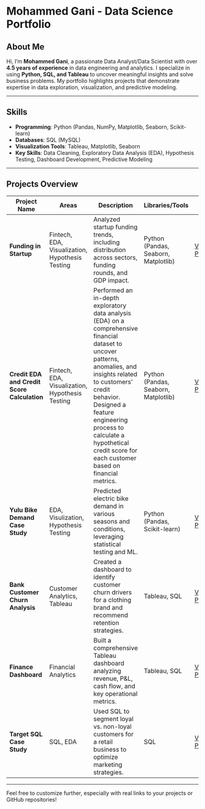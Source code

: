 # **Mohammed Gani - Data Science Portfolio**

## **About Me**  
Hi, I’m **Mohammed Gani**, a passionate Data Analyst/Data Scientist with over **4.5 years of experience** in data engineering and analytics. I specialize in using **Python, SQL, and Tableau** to uncover meaningful insights and solve business problems. My portfolio highlights projects that demonstrate expertise in data exploration, visualization, and predictive modeling.  

---

## **Skills**  
- **Programming**: Python (Pandas, NumPy, Matplotlib, Seaborn, Scikit-learn)  
- **Databases**: SQL (MySQL)  
- **Visualization Tools**: Tableau, Matplotlib, Seaborn  
- **Key Skills**: Data Cleaning, Exploratory Data Analysis (EDA), Hypothesis Testing, Dashboard Development, Predictive Modeling  

---

## **Projects Overview**  

| **Project Name** | **Areas**               | **Description**                                                                                      | **Libraries/Tools**             | **Link**                                      |  
|-------------------|-------------------------|------------------------------------------------------------------------------------------------------|----------------------------------|----------------------------------------------|  
| **Funding in Startup** | Fintech, EDA, Visualization, Hypothesis Testing  | Analyzed startup funding trends, including distribution across sectors, funding rounds, and GDP impact. | Python (Pandas, Seaborn, Matplotlib) | [View Project](https://github.com/mohammedganih/funding-in-startups 'Funding in Startup')      |
| **Credit EDA and Credit Score Calculation** | Fintech, EDA, Visualization, Hypothesis Testing  | Performed an in-depth exploratory data analysis (EDA) on a comprehensive financial dataset to uncover patterns, anomalies, and insights related to customers' credit behavior. Designed a feature engineering process to calculate a hypothetical credit score for each customer based on financial metrics. | Python (Pandas, Seaborn, Matplotlib) | [View Project](https://github.com/mohammedganih/credit-eda-and-credit-score 'Credit EDA and Credit Score Calculation') 
| **Yulu Bike Demand Case Study** | EDA, Visulization, Hypothesis Testing         | Predicted electric bike demand in various seasons and conditions, leveraging statistical testing and ML. | Python (Pandas, Scikit-learn)    | [View Project](https://github.com/mohammedganih/yulu-business-case-study 'Yulu Case Study')                          |  
| **Bank Customer Churn Analysis**   | Customer Analytics, Tableau | Created a dashboard to identify customer churn drivers for a clothing brand and recommend retention strategies. | Tableau, SQL                     | [View Project](#)                           |  
| **Finance Dashboard** | Financial Analytics         | Built a comprehensive Tableau dashboard analyzing revenue, P&L, cash flow, and key operational metrics.  | Tableau, SQL                     | [View Project](#)                           |  
| **Target SQL Case Study**  | SQL, EDA                   | Used SQL to segment loyal vs. non-loyal customers for a retail business to optimize marketing strategies. | SQL                              | [View Project](#)                           |  

---

Feel free to customize further, especially with real links to your projects or GitHub repositories!
